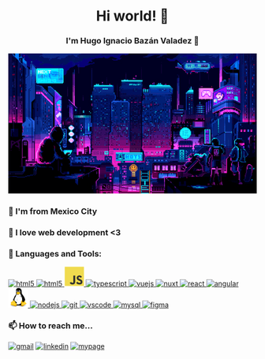 <h1 align="center">Hi world! 🐳</h1>
<h3 align="center">I'm Hugo Ignacio Bazán Valadez 🦆</h3>

<p align="center">
  <img src="https://github.com/HugoBzn/HugoBzn/blob/main/cbpunk.gif"/>
</p>

<h3>🌮 I'm from Mexico City</h3>
<h3>👀 I love web development <3</h3>
<h3 align="left">🦕 Languages and Tools:</h3>
<p align="left"> <a href="https://developer.mozilla.org/es/docs/Web/HTML" target="_blank" rel="noreferrer"> <img src="https://www.vectorlogo.zone/logos/w3_html5/w3_html5-icon.svg" alt="html5" width="40" height="40"/> </a> <a href="https://developer.mozilla.org/es/docs/Web/CSS" target="_blank" rel="noreferrer"> <img src="https://www.vectorlogo.zone/logos/w3_css/w3_css-icon.svg" alt="html5" width="40" height="40"/> </a> <a href="https://developer.mozilla.org/en-US/docs/Web/JavaScript" target="_blank" rel="noreferrer"> <img src="https://raw.githubusercontent.com/devicons/devicon/master/icons/javascript/javascript-original.svg" alt="javascript" width="40" height="40"/> </a> <a href="https://www.typescriptlang.org/" target="_blank" rel="noreferrer"> <img src="https://www.vectorlogo.zone/logos/typescriptlang/typescriptlang-icon.svg" alt="typescript" width="40" height="40"/> </a> <a href="https://www.vuejs.org/" target="_blank" rel="noreferrer"> <img src="https://www.vectorlogo.zone/logos/vuejs/vuejs-icon.svg" alt="vuejs" width="40" height="40"/> </a> <a href="https://v2.nuxt.com/" target="_blank" rel="noreferrer"> <img src="https://www.vectorlogo.zone/logos/nuxtjs/nuxtjs-icon.svg" alt="nuxt" width="40" height="40"/> </a> <a href="https://es.react.dev/" target="_blank" rel="noreferrer"> <img src="https://www.vectorlogo.zone/logos/reactjs/reactjs-icon.svg" alt="react" width="40" height="40"/> </a> <a href="https://angular.io/" target="_blank" rel="noreferrer"> <img src="https://www.vectorlogo.zone/logos/angular/angular-icon.svg" alt="angular" width="40" height="40"/> </a> <a href="https://www.linux.org/" target="_blank" rel="noreferrer"> <img src="https://raw.githubusercontent.com/devicons/devicon/master/icons/linux/linux-original.svg" alt="linux" width="40" height="40"/> </a> <a href="https://nodejs.org/es" target="_blank" rel="noreferrer"> <img src="https://www.vectorlogo.zone/logos/nodejs/nodejs-icon.svg" alt="nodejs" width="40" height="40"/> </a> <a href="https://git-scm.com/" target="_blank" rel="noreferrer"> <img src="https://www.vectorlogo.zone/logos/git-scm/git-scm-icon.svg" alt="git" width="40" height="40"/> </a> <a href="https://code.visualstudio.com/" target="_blank" rel="noreferrer"> <img src="https://www.vectorlogo.zone/logos/visualstudio_code/visualstudio_code-icon.svg" alt="vscode" width="40" height="40"/> </a> <a href="https://www.mysql.com/" target="_blank" rel="noreferrer"> <img src="https://www.vectorlogo.zone/logos/mysql/mysql-icon.svg" alt="mysql" width="40" height="40"/> </a> <a href="https://www.figma.com/" target="_blank" rel="noreferrer"> <img src="https://www.vectorlogo.zone/logos/figma/figma-icon.svg" alt="figma" width="40" height="40"/> </a>
  </p>
<h3>📫 How to reach me...</h3>
<p align="left">
<a href="mailto:hugobazan1499@gmail.com"><img src="https://www.vectorlogo.zone/logos/gmail/gmail-icon.svg" alt="gmail" width="40" height="40"/></a> <a href="https://www.linkedin.com/in/hugo-i-baz%C3%A1n-22611b262/"><img src="https://www.vectorlogo.zone/logos/linkedin/linkedin-icon.svg" alt="linkedin" width="40" height="40"/></a> <a href="https://hugobzn.netlify.app/es"><img src="https://github.com/HugoBzn/HugoBzn/blob/main/favicon.ico" alt="mypage" width="40" height="40"/></a>
</p>




